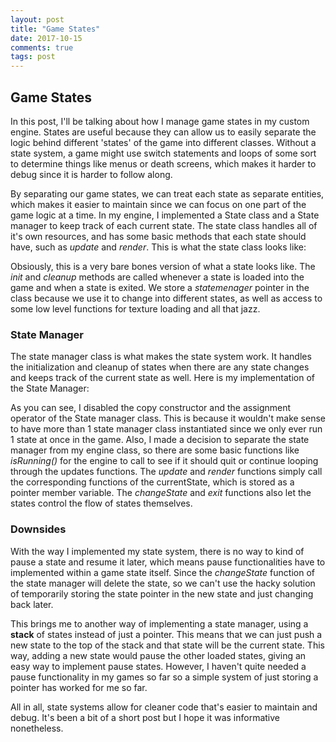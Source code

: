 ```yaml
---
layout: post
title: "Game States"
date: 2017-10-15
comments: true
tags: post
---
```


## Game States

In this post, I'll be talking about how I manage game states in my custom engine. States are useful because they can allow us to easily separate the logic behind different 'states' of the game into different classes. Without a state system, a game might use switch statements and loops of some sort to determine things like menus or death screens, which makes it harder to debug since it is harder to follow along.

By separating our game states, we can treat each state as separate entities, which makes it easier to maintain since we can focus on one part of the game logic at a time. In my engine, I implemented a State class and a State manager to keep track of each current state. The state class handles all of it's own resources, and has some basic methods that each state should have, such as *update* and *render*. This is what the state class looks like:

<script src="https://gist.github.com/ianw3214/3fb011d67eb09fe0aaf34e0b0896661a.js"></script>

Obsiously, this is a very bare bones version of what a state looks like. The *init* and *cleanup* methods are called whenever a state is loaded into the game and when a state is exited. We store a *statemenager* pointer in the class because we use it to change into different states, as well as access to some low level functions for texture loading and all that jazz. 

### State Manager

The state manager class is what makes the state system work. It handles the initialization and cleanup of states when there are any state changes and keeps track of the current state as well. Here is my implementation of the State Manager:

<script src="https://gist.github.com/ianw3214/6b688a0e1a7d58279c7014e79f12d987.js"></script>

As you can see, I disabled the copy constructor and the assignment operator of the State manager class. This is because it wouldn't make sense to have more than 1 state manager class instantiated since we only ever run 1 state at once in the game. Also, I made a decision to separate the state manager from my engine class, so there are some basic functions like *isRunning()* for the engine to call to see if it should quit or continue looping through the updates functions. The *update* and *render* functions simply call the corresponding functions of the currentState, which is stored as a pointer member variable. The *changeState* and *exit* functions also let the states control the flow of states themselves. 

### Downsides

With the way I implemented my state system, there is no way to kind of pause a state and resume it later, which means pause functionalities have to implemented within a game state itself. Since the *changeState* function of the state manager will delete the state, so we can't use the hacky solution of temporarily storing the state pointer in the new state and just changing back later. 

This brings me to another way of implementing a state manager, using a **stack** of states instead of just a pointer. This means that we can just push a new state to the top of the stack and that state will be the current state. This way, adding a new state would pause the other loaded states, giving an easy way to implement pause states. However, I haven't quite needed a pause functionality in my games so far so a simple system of just storing a pointer has worked for me so far. 

All in all, state systems allow for cleaner code that's easier to maintain and debug. It's been a bit of a short post but I hope it was informative nonetheless.